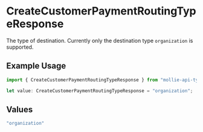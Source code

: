 # CreateCustomerPaymentRoutingTypeResponse

The type of destination. Currently only the destination type `organization` is supported.

## Example Usage

```typescript
import { CreateCustomerPaymentRoutingTypeResponse } from "mollie-api-typescript/models/operations";

let value: CreateCustomerPaymentRoutingTypeResponse = "organization";
```

## Values

```typescript
"organization"
```